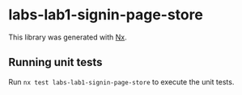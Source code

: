 # labs-lab1-signin-page-store

This library was generated with [Nx](https://nx.dev).

## Running unit tests

Run `nx test labs-lab1-signin-page-store` to execute the unit tests.

